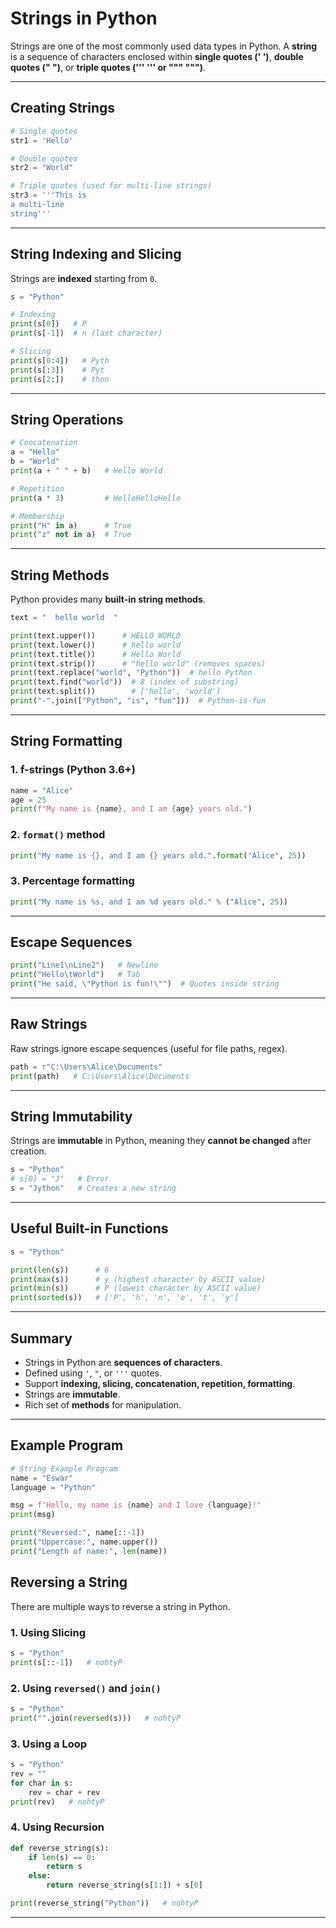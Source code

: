 
#  Strings in Python

Strings are one of the most commonly used data types in Python. A **string** is a sequence of characters enclosed within **single quotes (' ')**, **double quotes (" ")**, or **triple quotes (''' ''' or """ """)**.

---

##  Creating Strings

```python
# Single quotes
str1 = 'Hello'

# Double quotes
str2 = "World"

# Triple quotes (used for multi-line strings)
str3 = '''This is 
a multi-line 
string'''
````

---

##  String Indexing and Slicing

Strings are **indexed** starting from `0`.

```python
s = "Python"

# Indexing
print(s[0])   # P
print(s[-1])  # n (last character)

# Slicing
print(s[0:4])   # Pyth
print(s[:3])    # Pyt
print(s[2:])    # thon
```

---

##  String Operations

```python
# Concatenation
a = "Hello"
b = "World"
print(a + " " + b)   # Hello World

# Repetition
print(a * 3)         # HelloHelloHello

# Membership
print("H" in a)      # True
print("z" not in a)  # True
```

---

##  String Methods

Python provides many **built-in string methods**.

```python
text = "  hello world  "

print(text.upper())      # HELLO WORLD
print(text.lower())      # hello world
print(text.title())      # Hello World
print(text.strip())      # "hello world" (removes spaces)
print(text.replace("world", "Python"))  # hello Python
print(text.find("world"))  # 8 (index of substring)
print(text.split())        # ['hello', 'world']
print("-".join(["Python", "is", "fun"]))  # Python-is-fun
```

---

##  String Formatting

### 1. **f-strings (Python 3.6+)**

```python
name = "Alice"
age = 25
print(f"My name is {name}, and I am {age} years old.")
```

### 2. **`format()` method**

```python
print("My name is {}, and I am {} years old.".format("Alice", 25))
```

### 3. **Percentage formatting**

```python
print("My name is %s, and I am %d years old." % ("Alice", 25))
```

---

##  Escape Sequences

```python
print("Line1\nLine2")   # Newline
print("Hello\tWorld")   # Tab
print("He said, \"Python is fun!\"")  # Quotes inside string
```

---

##  Raw Strings

Raw strings ignore escape sequences (useful for file paths, regex).

```python
path = r"C:\Users\Alice\Documents"
print(path)   # C:\Users\Alice\Documents
```

---

##  String Immutability

Strings are **immutable** in Python, meaning they **cannot be changed** after creation.

```python
s = "Python"
# s[0] = "J"   # Error
s = "Jython"   # Creates a new string
```

---

##  Useful Built-in Functions

```python
s = "Python"

print(len(s))      # 6
print(max(s))      # y (highest character by ASCII value)
print(min(s))      # P (lowest character by ASCII value)
print(sorted(s))   # ['P', 'h', 'n', 'o', 't', 'y']
```

---

##  Summary

* Strings in Python are **sequences of characters**.
* Defined using `'`, `"`, or `'''` quotes.
* Support **indexing, slicing, concatenation, repetition, formatting**.
* Strings are **immutable**.
* Rich set of **methods** for manipulation.

---

##  Example Program

```python
# String Example Program
name = "Eswar"
language = "Python"

msg = f"Hello, my name is {name} and I love {language}!"
print(msg)

print("Reversed:", name[::-1])
print("Uppercase:", name.upper())
print("Length of name:", len(name))
```



##  Reversing a String

There are multiple ways to reverse a string in Python.

### 1. Using Slicing
```python
s = "Python"
print(s[::-1])   # nohtyP
````

### 2. Using `reversed()` and `join()`

```python
s = "Python"
print("".join(reversed(s)))   # nohtyP
```

### 3. Using a Loop

```python
s = "Python"
rev = ""
for char in s:
    rev = char + rev
print(rev)   # nohtyP
```

### 4. Using Recursion

```python
def reverse_string(s):
    if len(s) == 0:
        return s
    else:
        return reverse_string(s[1:]) + s[0]

print(reverse_string("Python"))   # nohtyP
```

---



